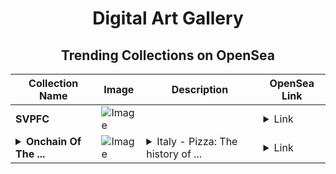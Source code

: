 <div align="center">

# Digital Art Gallery

## Trending Collections on OpenSea

| Collection Name                       | Image                                                                                     | Description                       | OpenSea Link                                                                                          |
|---------------------------------------|-------------------------------------------------------------------------------------------|-----------------------------------|--------------------------------------------------------------------------------------------------------|
| **SVPFC** | ![Image](https://i.seadn.io/s/raw/files/a7f5915d15323af6820b24a6acc3ab44.png?w=500&auto=format?w=200&auto=format) |  | <details><summary>Link</summary>[SVPFC](https://opensea.io/collection/svpfc)</details> |
| **<details><summary>Onchain Of The ...</summary>Onchain Of The World #Pizza</details>** | ![Image](https://i.seadn.io/s/raw/files/fc001fb832a5aa51732797a10bb5dcf2.jpg?w=500&auto=format?w=200&auto=format) | <details><summary>Italy - Pizza: The history of ...</summary>Italy - Pizza: The history of pizza is complex and uncertain. The first written attestations of the term date back to the payment for a rental contract dated January 31, 1201 in Sulmona (Italy). The appearance of the Marinara pizza dates back to 1734. A story tells that in June 1889, to honor the Queen of Italy Margherita of Savoia, the chef Raffaele Esposito prepared the "Pizza Margherita", topped with tomatoes, mozzarella and basil, to represent the colors of the Italian flag.</details> | <details><summary>Link</summary>[Onchain Of The World #Pizza](https://opensea.io/collection/onchain-of-the-world-pizza)</details> |

</div>